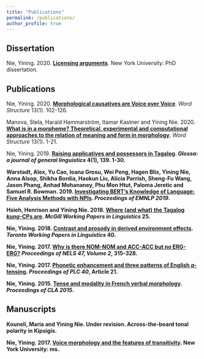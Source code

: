 ```yaml
---
title: "Publications"
permalink: /publications/
author_profile: true
---
```


## Dissertation

Nie, Yining. 2020. <b>[Licensing arguments](/publication/Nie-2020-Licensing-arguments)</b>. New York University: PhD dissertation.

## Publications

Nie, Yining. 2020. <b>[Morphological causatives are Voice over Voice](/publication/Nie-2020-Morphological-causatives)</b>. <i>Word Structure</i> 13(1). 102-126.

Manova, Stela, Harald Hammarström, Itamar Kastner and Yining Nie. 2020. <b>[What is in a morpheme? Theoretical, experimental and computational approaches to the relation of meaning and form in morphology](/publication/Manova-2020-Morpheme)</b>. <i>Word Structure</i> 13(1). 1-21.

Nie, Yining. 2019. <b>[Raising applicatives and possessors in Tagalog](/publication/Nie-2019-Raising-applicatives)<b>. <i>Glossa: a journal of general linguistics</i> 4(1), 139. 1-30.

Warstadt, Alex, Yu Cao, Ioana Grosu, Wei Peng, Hagen Blix, Yining Nie, Anna Alsop, Shikha Bordia, Haokun Liu, Alicia Parrish, Sheng-Fu Wang, Jason Phang, Anhad Mohananey, Phu Mon Htut, Paloma Jeretic and Samuel R. Bowman. 2019. <b>[Investigating BERT’s Knowledge of Language: Five Analysis Methods with NPIs](/publication/Warstadt-2019-NPIs)</b>. <i>Proceedings of EMNLP 2019</i>.

Hsieh, Henrison and Yining Nie. 2018. <b>[Where (and what) the Tagalog <i>kung</i>-CPs are](/publication/Hsieh-2018-Kung)</b>. <i>McGill Working Papers in Linguistics</i> 25.

Nie, Yining. 2018. <b>[Contrast and prosody in derived environment effects](/publication/Nie-2018-Derived-environment-effects)</b>. <i>Toronto Working Papers in Linguistics</i> 40.

Nie, Yining. 2017. <b>[Why is there NOM-NOM and ACC-ACC but no ERG-ERG?](/publication/Nie-2017-ERG-ERG)</b> <i>Proceedings of NELS 47, Volume 2</i>, 315-328.

Nie, Yining. 2017. <b>[Phonetic enhancement and three patterns of English <i>a</i>-tensing](/publication/Nie-2017-A-tensing)</b>. <i>Proceedings of PLC 40</i>, Article 21.

Nie, Yining. 2015. <b>[Tense and modality in French verbal morphology](/publication/Nie-2015-French-tense)</b>. <i>Proceedings of CLA 2015</i>.

## Manuscripts

Kouneli, Maria and Yining Nie. Under revision. <b>Across-the-board tonal polarity in Kipsigis<b>.

Nie, Yining. 2017. <b>[Voice morphology and the features of transitivity](/publication/Nie-2017-Voice-morphology)</b>. New York University: ms.

